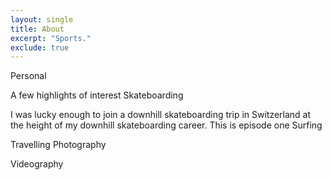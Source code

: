 ```yaml
---
layout: single
title: About
excerpt: "Sports."
exclude: true
---
```


Personal

A few highlights of interest
Skateboarding

I was lucky enough to join a downhill skateboarding trip in Switzerland at the height of my downhill skateboarding career. This is episode one
Surfing

Travelling
Photography

Videography

